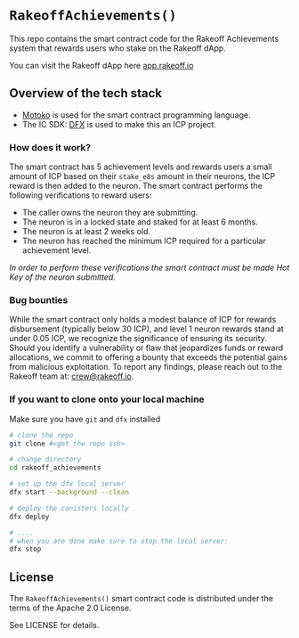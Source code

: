 # `RakeoffAchievements()`

This repo contains the smart contract code for the Rakeoff Achievements system that rewards users who stake on the Rakeoff dApp.

You can visit the Rakeoff dApp here [app.rakeoff.io](https://app.rakeoff.io/)

## Overview of the tech stack

- [Motoko](https://react.dev/](https://internetcomputer.org/docs/current/motoko/main/motoko?source=nav)) is used for the smart contract programming language.
- The IC SDK: [DFX](https://internetcomputer.org/docs/current/developer-docs/setup/install) is used to make this an ICP project.

### How does it work?
The smart contract has 5 achievement levels and rewards users a small amount of ICP based on their `stake_e8s` amount in their neurons, the ICP reward is then added to the neuron. The smart contract performs the following verifications to reward users:
- The caller owns the neuron they are submitting.
- The neuron is in a locked state and staked for at least 6 months.
- The neuron is at least 2 weeks old.
- The neuron has reached the minimum ICP required for a particular achievement level.

*In order to perform these verifications the smart contract must be made Hot Key of the neuron submitted.*

### Bug bounties
While the smart contract only holds a modest balance of ICP for rewards disbursement (typically below 30 ICP), and level 1 neuron rewards stand at under 0.05 ICP, we recognize the significance of ensuring its security. Should you identify a vulnerability or flaw that jeopardizes funds or reward allocations, we commit to offering a bounty that exceeds the potential gains from malicious exploitation. To report any findings, please reach out to the Rakeoff team at: crew@rakeoff.io.

### If you want to clone onto your local machine

Make sure you have `git` and `dfx` installed
```bash
# clone the repo
git clone #<get the repo ssh>

# change directory
cd rakeoff_achievements

# set up the dfx local server
dfx start --background --clean

# deploy the canisters locally
dfx deploy

# ....
# when you are done make sure to stop the local server:
dfx stop
```

## License

The `RakeoffAchievements()` smart contract code is distributed under the terms of the Apache 2.0 License.

See LICENSE for details.
